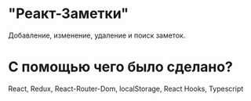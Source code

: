 # "Реакт-Заметки"
Добавление, изменение, удаление и поиск заметок.

# С помощью чего было сделано?
React, Redux, React-Router-Dom, localStorage, React Hooks, Typescript